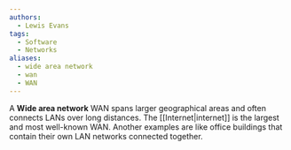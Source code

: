 ```yaml
---
authors: 
  - Lewis Evans
tags:
  - Software
  - Networks
aliases:
  - wide area network
  - wan
  - WAN
---
```

A **Wide area network** WAN spans larger geographical areas and often connects LANs over long distances. The [[Internet|internet]] is the largest and most well-known WAN. Another examples are like office buildings that contain their own LAN networks connected together.